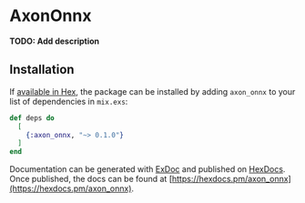 # AxonOnnx

**TODO: Add description**

## Installation

If [available in Hex](https://hex.pm/docs/publish), the package can be installed
by adding `axon_onnx` to your list of dependencies in `mix.exs`:

```elixir
def deps do
  [
    {:axon_onnx, "~> 0.1.0"}
  ]
end
```

Documentation can be generated with [ExDoc](https://github.com/elixir-lang/ex_doc)
and published on [HexDocs](https://hexdocs.pm). Once published, the docs can
be found at [https://hexdocs.pm/axon_onnx](https://hexdocs.pm/axon_onnx).

